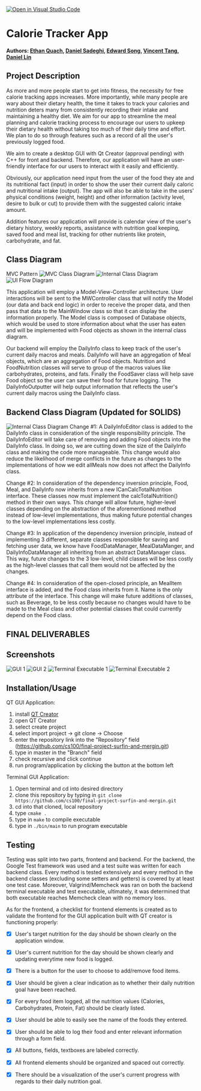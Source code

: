 [![Open in Visual Studio Code](https://classroom.github.com/assets/open-in-vscode-c66648af7eb3fe8bc4f294546bfd86ef473780cde1dea487d3c4ff354943c9ae.svg)](https://classroom.github.com/online_ide?assignment_repo_id=9890085&assignment_repo_type=AssignmentRepo)
# Calorie Tracker App
 
#### Authors: [Ethan Quach](https://github.com/equac010), [Daniel Sadeghi](https://github.com/daniel-sadeghi), [Edward Song](https://github.com/edsng), [Vincent Tang](https://github.com/vtang020), [Daniel Lin](https://github.com/DaDanielL)

## Project Description

As more and more people start to get into fitness, the necessity for free calorie tracking apps increases. More importantly, while many people are wary about their dietary health, the time it takes to track your calories and nutrition deters many from consistently recording their intake and maintaining a healthy diet. We aim for our app to streamline the meal planning and calorie tracking process to encourage our users to upkeep their dietary health without taking too much of their daily time and effort. We plan to do so through features such as a record of all the user's previously logged food. 

We aim to create a desktop GUI with Qt Creator (approval pending) with C++ for front and backend. Therefore, our application will have an user-friendly interface for our users to interact with it easily and efficiently.

Obviously, our application need input from the user of the food they ate and its nutritional fact (input) in order to show the user their current daily caloric and nutritional intake (output). The app will also be able to take in the users' physical conditions (weight, height) and other information (activity level, desire to bulk or cut) to provide them with the suggested caloric intake amount.

Addition features our application will provide is calendar view of the user's dietary history, weekly reports, assistance with nutrition goal keeping, saved food and meal list, tracking for other nutrients like protein, carbohydrate, and fat.

## Class Diagram
MVC Pattern
![MVC Class Diagram](https://i.imgur.com/ZdKb0B5.png)
![Internal Class Diagram](https://i.imgur.com/PLvmmwP.png)
![UI Flow Diagram](https://i.imgur.com/F1BUcdA.png)

This application will employ a Model-View-Controller architecture. User interactions will be sent to the MWController class that will notify the Model (our data and back end logic) in order to receive the proper data, and then pass that data to the MainWindow class so that it can display the information properly. The Model class is composed of Database objects, which would be used to store information about what the user has eaten and will be implemented with Food objects as shown in the internal class diagram.

Our backend will employ the DailyInfo class to keep track of the user's current daily macros and meals. DailyInfo will have an aggregation of Meal objects, which are an aggregation of Food objects. Nutrition and FoodNutrition classes will serve to group of the macros values like carbohydrates, proteins, and fats. Finally the FoodSaver class will help save Food object so the user can save their food for future logging. The DailyInfoOutputter will help output information that reflects the user's current daily macros using the DailyInfo class.

## Backend Class Diagram (Updated for SOLIDS)
![Internal Class Diagram](https://i.imgur.com/TisbxnA.png)
Change #1: A DailyInfoEditor class is added to the DailyInfo class in consideration of the single responsibility principle. The DailyInfoEditor will take care of removing and adding Food objects into the DailyInfo class. In doing so, we are cutting down the size of the DailyInfo class and making the code more manageable. This change would also reduce the likelihood of merge conflicts in the future as changes to the implementations of how we edit allMeals now does not affect the DailyInfo class.

Change #2: In consideration of the dependency inversion principle, Food, Meal, and DailyInfo now inherits from a new ICanCalcTotalNutrition interface. These classes now must implement the calcTotalNutrition() method in their own ways. This change will allow future, higher-level classes depending on the abstraction of the aforementioned method instead of low-level implementations, thus making future potential changes to the low-level implementations less costly.

Change #3: In application of the dependency inversion principle, instead of implementing 3 different, separate classes responsible for saving and fetching user data, we know have FoodDataManager, MealDataManger, and DailyInfoDataManager all inheriting from an abstract DataManager class. This way, future changes to the 3 low-level, child classes will be less costly as the high-level classes that call them would not be affected by the changes.

Change #4: In consideration of the open-closed principle, an MealItem interface is added, and the Food class inherits from it. Name is the only attribute of the interface. This change will make future additions of classes, such as Beverage, to be less costly because no changes would have to be made to the Meal class and other potential classes that could currently depend on the Food class.

## FINAL DELIVERABLES
 
 ## Screenshots
 ![GUI 1](https://i.imgur.com/Y4eLvYm.png)
 ![GUI 2](https://i.imgur.com/fS7VMbi.png)
 ![Terminal Executable 1](https://i.imgur.com/6ma29oI.png)
 ![Terminal Executable 2](https://i.imgur.com/s0ib7az.png)
 ## Installation/Usage
 QT GUI Application:
 
 1. install [QT Creator](https://www.qt.io/download)
 2. open QT Creator
 3. select create project
 4. select import project -> git clone -> Choose
 5. enter the repository link into the "Repository" field (https://github.com/cs100/final-project-surfin-and-mergin.git)
 6. type in master in the "Branch" field
 7. check recursive and click continue
 8. run program/application by clicking the button at the bottom left

 Terminal GUI Application:
 
 1. Open terminal and cd into desired directory
 2. clone this repository by typing in ```git clone https://github.com/cs100/final-project-surfin-and-mergin.git```
 3. cd into that cloned, local repository
 4. type ```cmake .```
 5. type in ```make``` to compile executable
 6. type in ```./bin/main``` to run program executable
 ## Testing
Testing was split into two parts, frontend and backend. For the backend, the Google Test framework was used and a test suite was written for each backend class. Every method is tested extensively and every method in the backend classes (excluding some setters and getters) is covered by at least one test case. Moreover, Valgrind/Memcheck was ran on both the backend terminal executable and test executable, ultimately, it was determined that both executable reaches Memcheck clean with no memory loss.

As for the frontend, a checklist for frontend elements is created as to validate the frontend for the GUI application built with QT creator is functioning properly:

- [x] User's target nutrition for the day should be shown clearly on the application window.
- [x] User's current nutrition for the day should be shown clearly and updating everytime new food is logged.
- [x] There is a button for the user to choose to add/remove food items.
- [x] User should be given a clear indication as to whether their daily nutrition goal have been reached.
- [x] For every food item logged, all the nutrition values (Calories, Carbohydrates, Protein, Fat) should be clearly listed.
- [x] User should be able to easily see the name of the foods they entered.
- [x] User should be able to log their food and enter relevant information through a form field.
- [x] All buttons, fields, textboxes are labeled correctly.
- [x] All frontend elements should be organized and spaced out correctly.
- [x] There should be a visualization of the user's current progress with regards to their daily nutrition goal.
 
